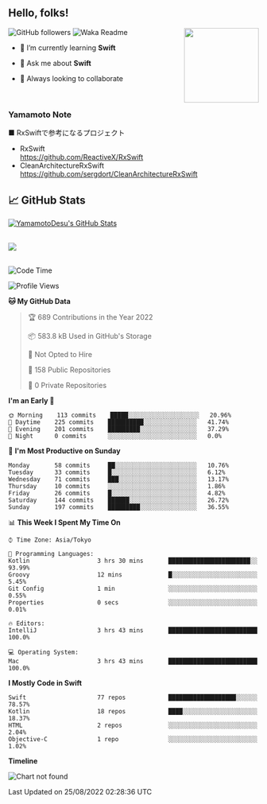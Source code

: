 ## Hello, folks! 

<p>
<img align="right" src="https://media.giphy.com/media/26ufdb3cYKwbRtYVW/giphy.gif" style="max-width:100%;" height="150px">
 
![GitHub followers](https://img.shields.io/github/followers/YamamotoDesu?label=Follow&style=social)
![Waka Readme](https://github.com/YamamotoDesu/YamamotoDesu/workflows/Waka%20Readme/badge.svg)
 
- 🌱 I’m currently learning **Swift**  
 
- 💬 Ask me about **Swift**  
 
- 👯 Always looking to collaborate
</p>
<br>

### Yamamoto Note
■ RxSwiftで参考になるプロジェクト　<br>
* RxSwift  
https://github.com/ReactiveX/RxSwift
* CleanArchitectureRxSwift  
https://github.com/sergdort/CleanArchitectureRxSwift



## &#x1f4c8; GitHub Stats
<a href="https://github.com/YamamotoDesu/YamamotoDesu">
  <img align="center" src="https://github-readme-stats.vercel.app/api?username=YamamotoDesu&show_icons=true&line_height=27&count_private=true&title_color=ffffff&text_color=c9cacc&icon_color=2bbc8a&bg_color=1d1f21&hide=contribs,prs&show_icons=true" alt="YamamotoDesu's GitHub Stats" /><br><br>
</a>

![](https://github-profile-summary-cards.vercel.app/api/cards/profile-details?username=YamamotoDesu&theme=vue)
<br><br>

<!--START_SECTION:waka-->
![Code Time](http://img.shields.io/badge/Code%20Time-186%20hrs%2050%20mins-blue)

![Profile Views](http://img.shields.io/badge/Profile%20Views-6-blue)

**🐱 My GitHub Data** 

> 🏆 689 Contributions in the Year 2022
 > 
> 📦 583.8 kB Used in GitHub's Storage 
 > 
> 🚫 Not Opted to Hire
 > 
> 📜 158 Public Repositories 
 > 
> 🔑 0 Private Repositories  
 > 
**I'm an Early 🐤** 

```text
🌞 Morning    113 commits    █████░░░░░░░░░░░░░░░░░░░░   20.96% 
🌆 Daytime    225 commits    ██████████░░░░░░░░░░░░░░░   41.74% 
🌃 Evening    201 commits    █████████░░░░░░░░░░░░░░░░   37.29% 
🌙 Night      0 commits      ░░░░░░░░░░░░░░░░░░░░░░░░░   0.0%

```
📅 **I'm Most Productive on Sunday** 

```text
Monday       58 commits     ██░░░░░░░░░░░░░░░░░░░░░░░   10.76% 
Tuesday      33 commits     █░░░░░░░░░░░░░░░░░░░░░░░░   6.12% 
Wednesday    71 commits     ███░░░░░░░░░░░░░░░░░░░░░░   13.17% 
Thursday     10 commits     ░░░░░░░░░░░░░░░░░░░░░░░░░   1.86% 
Friday       26 commits     █░░░░░░░░░░░░░░░░░░░░░░░░   4.82% 
Saturday     144 commits    ██████░░░░░░░░░░░░░░░░░░░   26.72% 
Sunday       197 commits    █████████░░░░░░░░░░░░░░░░   36.55%

```


📊 **This Week I Spent My Time On** 

```text
⌚︎ Time Zone: Asia/Tokyo

💬 Programming Languages: 
Kotlin                   3 hrs 30 mins       ███████████████████████░░   93.99% 
Groovy                   12 mins             █░░░░░░░░░░░░░░░░░░░░░░░░   5.45% 
Git Config               1 min               ░░░░░░░░░░░░░░░░░░░░░░░░░   0.55% 
Properties               0 secs              ░░░░░░░░░░░░░░░░░░░░░░░░░   0.01%

🔥 Editors: 
IntelliJ                 3 hrs 43 mins       █████████████████████████   100.0%

💻 Operating System: 
Mac                      3 hrs 43 mins       █████████████████████████   100.0%

```

**I Mostly Code in Swift** 

```text
Swift                    77 repos            ███████████████████░░░░░░   78.57% 
Kotlin                   18 repos            ████░░░░░░░░░░░░░░░░░░░░░   18.37% 
HTML                     2 repos             ░░░░░░░░░░░░░░░░░░░░░░░░░   2.04% 
Objective-C              1 repo              ░░░░░░░░░░░░░░░░░░░░░░░░░   1.02%

```


**Timeline**

![Chart not found](https://raw.githubusercontent.com/YamamotoDesu/YamamotoDesu/main/charts/bar_graph.png) 


 Last Updated on 25/08/2022 02:28:36 UTC
<!--END_SECTION:waka-->


